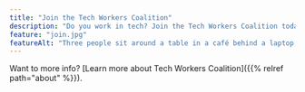 ```yaml
---
title: "Join the Tech Workers Coalition"
description: "Do you work in tech? Join the Tech Workers Coalition today! You'll stand stronger together with other workers."
feature: "join.jpg"
featureAlt: "Three people sit around a table in a café behind a laptop, laughing together, pointing at a mobile phone. Image by Ketut Subiyanto on Pexels."
---
```


Want to more info? [Learn more about Tech Workers Coalition]({{% relref path="about" %}}).
